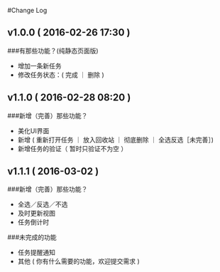 #Change Log

## v1.0.0 ( 2016-02-26 17:30 )

###有那些功能？(纯静态页面版)

* 增加一条新任务
* 修改任务状态：( 完成 ｜ 删除 )


## v1.1.0 ( 2016-02-28 08:20 )

###新增（完善）那些功能？

* 美化UI界面
* 新增 ( 重新打开任务 ｜ 放入回收站 ｜ 彻底删除 ｜ 全选反选［未完善］)
* 新增任务的验证（ 暂时只验证不为空 ）


## v1.1.1 ( 2016-03-02 )

###新增（完善）那些功能？

* 全选／反选／不选
* 及时更新视图
* 任务倒计时


###未完成的功能

* 任务提醒通知
* 其他 ( 你有什么需要的功能，欢迎提交需求 )
